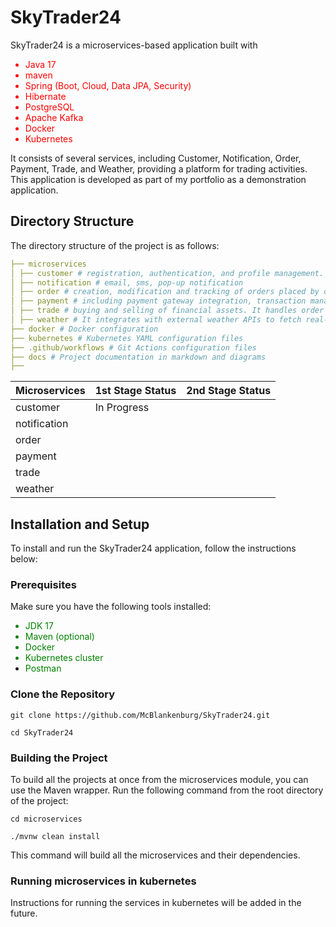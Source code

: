 # SkyTrader24

SkyTrader24 is a microservices-based application built with
<font color="red">
- Java 17
- maven
- Spring (Boot, Cloud, Data JPA, Security)
- Hibernate
- PostgreSQL
- Apache Kafka
- Docker
- Kubernetes
</font>

It consists of several services, including Customer, Notification, Order, Payment, Trade, and Weather, providing a platform for trading activities. 
This application is developed as part of my portfolio as a demonstration application.

## Directory Structure

The directory structure of the project is as follows:

```yaml
├── microservices
│ ├── customer # registration, authentication, and profile management.
│ ├── notification # email, sms, pop-up notification
│ ├── order # creation, modification and tracking of orders placed by customers., inventory management, order status.
│ ├── payment # including payment gateway integration, transaction management, and handling various payment methods.
│ ├── trade # buying and selling of financial assets. It handles order matching, trade execution, and trade history management.
│ ├── weather # It integrates with external weather APIs to fetch real-time weather data and provides weather forecasts and current conditions.
├── docker # Docker configuration
├── kubernetes # Kubernetes YAML configuration files
├── .github/workflows # Git Actions configuration files
├── docs # Project documentation in markdown and diagrams
├── 
```
| Microservices | 1st Stage Status | 2nd Stage Status |
|---------------|-----------------|-----------------|
| customer      | In Progress     |                 |
| notification  |                 |                 |
| order         |                 |                 |
| payment       |                 |                 |
| trade         |                 |                 |
| weather       |                 |                 |

## Installation and Setup

To install and run the SkyTrader24 application, follow the instructions below:

### Prerequisites

Make sure you have the following tools installed:
<font color="green">
- JDK 17
- Maven (optional)
- Docker
- Kubernetes cluster
- Postman
  </font>
### Clone the Repository

```shell
git clone https://github.com/McBlankenburg/SkyTrader24.git
```
```shell
cd SkyTrader24
```

### Building the Project
To build all the projects at once from the microservices module, you can use the Maven wrapper. 
Run the following command from the root directory of the project:

```shell
cd microservices
```
```shell
./mvnw clean install
```
This command will build all the microservices and their dependencies.


### Running microservices in kubernetes
Instructions for running the services in kubernetes will be added in the future.

